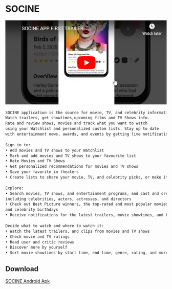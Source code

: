 # SOCINE 

[![SOCINE APP FIRST TRAILER](https://raw.githubusercontent.com/warisrana/SOCINE/master/Med/tr.png)](http://www.youtube.com/watch?v=I7-I8TXshL0 "SOCINE APP FIRST TRAILER")




```bash
SOCINE application is the source for movie, TV, and celebrity information.
Watch trailers, get showtimes,upcoming films and TV Shows info.
Rate and review shows, movies and track what you want to watch
using your Watchlist and personalized custom lists. Stay up to date 
with entertainment news, awards, and events by getting live notifications. Download the app now.

Sign in to:
• Add movies and TV shows to your Watchlist
• Mark and add movies and TV shows to your favourite list
• Rate Movies and TV Shows
• Get personalized recommendations for movies and TV shows
• Save your favorite in theaters
• Create lists to share your movie, TV, and celebrity picks, or make it just for you

Explore:
• Search movies, TV shows, and entertainment programs, and cast and crew members,
including celebrities, actors, actresses, and directors
• Check out Best Picture winners, the top-rated and most popular movies and TV shows,
and celebrity birthdays
• Receive notifications for the latest trailers, movie showtimes, and breaking news

Decide what to watch and where to watch it:
• Watch the latest trailers, and clips from movies and TV shows
• Check movie and TV ratings
• Read user and critic reviews
• Discover more by yourself
• Sort movie showtimes by start time, end time, genre, rating, and more
```

## Download
[SOCINE Android Apk](https://thewarsoft.itch.io/socine)
